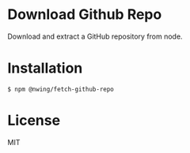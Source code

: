 # Download Github Repo
Download and extract a GitHub repository from node.

# Installation

```shell
$ npm @nwing/fetch-github-repo
```

# License

MIT
